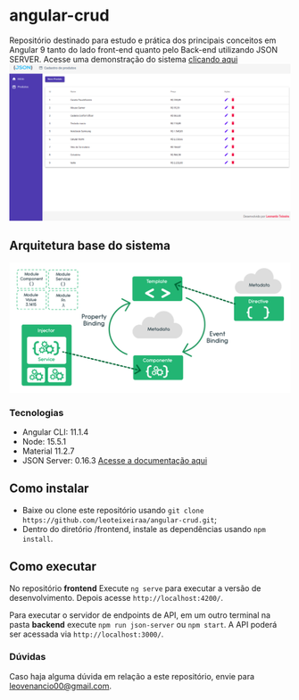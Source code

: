 # angular-crud
Repositório destinado para estudo e prática dos principais conceitos em Angular 9 tanto do lado front-end quanto pelo Back-end utilizando JSON SERVER.
Acesse uma demonstração do sistema [clicando aqui ](https://i.imgur.com/669s3e5.mp4)
![](frontend/src/assets/img/sistema_inicial.png)

## Arquitetura base do sistema
![](frontend/src/assets/img/arquitetura.png)

### Tecnologias
* Angular CLI: 11.1.4
* Node: 15.5.1
* Material 11.2.7
* JSON Server: 0.16.3 [Acesse a documentação aqui](https://github.com/typicode/json-server)

## Como instalar
- Baixe ou clone este repositório usando `git clone https://github.com/leoteixeiraa/angular-crud.git`;
- Dentro do diretório /frontend, instale as dependências usando `npm install`.

## Como executar

No repositório **frontend** Execute `ng serve` para executar a versão de desenvolvimento. Depois acesse `http://localhost:4200/`.

Para executar o servidor de endpoints de API, em um outro terminal na pasta **backend** execute `npm run json-server` ou `npm start`. A API poderá ser acessada via `http://localhost:3000/`.

### Dúvidas
Caso haja alguma dúvida em relação a este repositório, envie para leovenancio00@gmail.com.
